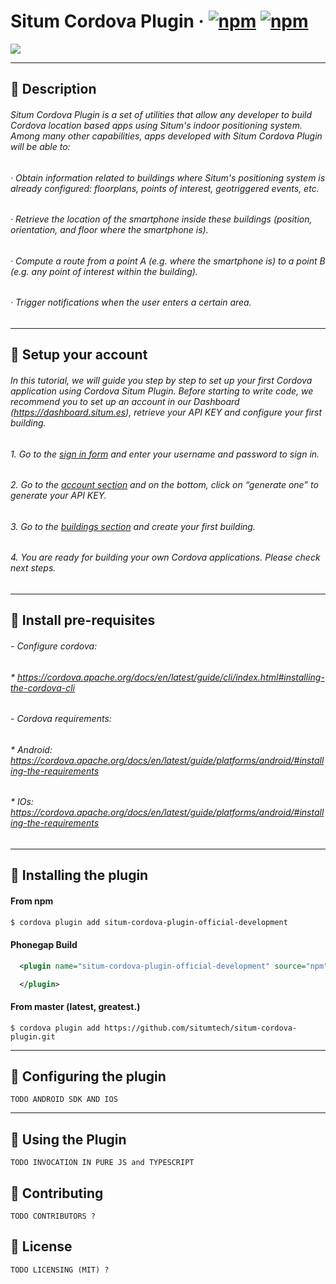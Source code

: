# Situm Cordova Plugin &middot; [![npm](https://img.shields.io/npm/dm/situm-cordova-plugin-official-development.svg)]() [![npm](https://img.shields.io/npm/v/situm-cordova-plugin-official-development.svg)]()

[![](https://situm.es/assets/svg/logo-situm.svg)](https://www.situm.es)

---

## :large_blue_diamond: Description

###### Situm Cordova Plugin is a set of utilities that allow any developer to build Cordova location based apps using Situm's indoor positioning system. Among many other capabilities, apps developed with Situm Cordova Plugin will be able to:

###### · Obtain information related to buildings where Situm's positioning system is already configured: floorplans, points of interest, geotriggered events, etc.

###### · Retrieve the location of the smartphone inside these buildings (position, orientation, and floor where the smartphone is).

###### · Compute a route from a point A (e.g. where the smartphone is) to a point B (e.g. any point of interest within the building).

###### · Trigger notifications when the user enters a certain area.

---

## :large_blue_diamond: Setup your account

###### In this tutorial, we will guide you step by step to set up your first Cordova application using Cordova Situm Plugin. Before starting to write code, we recommend you to set up an account in our Dashboard (https://dashboard.situm.es), retrieve your API KEY and configure your first building.

###### 1. Go to the [sign in form](http://dashboard.situm.es/accounts/register) and enter your username and password to sign in.

###### 2. Go to the [account section](https://dashboard.situm.es/accounts/profile) and on the bottom, click on “generate one” to generate your API KEY.

###### 3. Go to the [buildings section](http://dashboard.situm.es/buildings) and create your first building.

###### 4. You are ready for building your own Cordova applications. Please check next steps.

---

## :large_blue_diamond: Install pre-requisites

###### - Configure cordova:

###### \* https://cordova.apache.org/docs/en/latest/guide/cli/index.html#installing-the-cordova-cli

###### - Cordova requirements:

###### \* Android: https://cordova.apache.org/docs/en/latest/guide/platforms/android/#installing-the-requirements

###### \* IOs: https://cordova.apache.org/docs/en/latest/guide/platforms/android/#installing-the-requirements

---

## :large_blue_diamond: Installing the plugin

#### From npm

```bash
$ cordova plugin add situm-cordova-plugin-official-development
```

#### Phonegap Build

```xml
  <plugin name="situm-cordova-plugin-official-development" source="npm">

  </plugin>
```

#### From master (latest, greatest.)

```
$ cordova plugin add https://github.com/situmtech/situm-cordova-plugin.git
```

---

## :large_blue_diamond: Configuring the plugin

```
TODO ANDROID SDK AND IOS
```

---

## :large_blue_diamond: Using the Plugin

```
TODO INVOCATION IN PURE JS and TYPESCRIPT
```

## :large_blue_diamond: Contributing

```
TODO CONTRIBUTORS ?
```

## :large_blue_diamond: License

```
TODO LICENSING (MIT) ?
```
